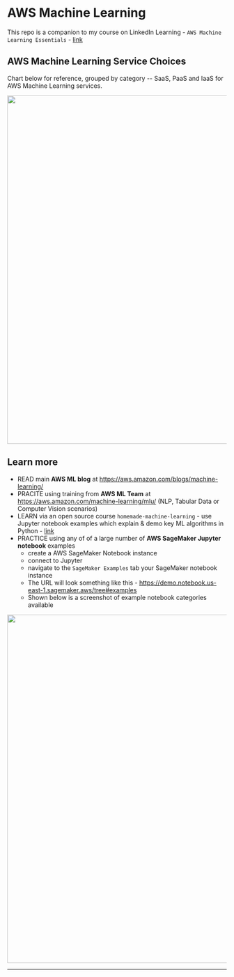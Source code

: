 # AWS Machine Learning

This repo is a companion to my course on LinkedIn Learning - `AWS Machine Learning Essentials` - [link](https://www.linkedin.com/learning/amazon-web-services-machine-learning-essential-training)

## AWS Machine Learning Service Choices

Chart below for reference, grouped by category -- SaaS, PaaS and IaaS for AWS Machine Learning services.

<img src="https://github.com/lynnlangit/Hello-AWS-Data-Services/blob/master/images/AWS%20ML%20chart.png" width=800>

## Learn more 

- READ main **AWS ML blog** at https://aws.amazon.com/blogs/machine-learning/
- PRACITE using training from **AWS ML Team** at https://aws.amazon.com/machine-learning/mlu/ (NLP, Tabular Data or Computer Vision scenarios)
- LEARN via an open source course `homemade-machine-learning` - use Jupyter notebook examples which explain & demo key ML algorithms in Python - [link](https://github.com/trekhleb/homemade-machine-learning)
- PRACTICE using any of of a large number of **AWS SageMaker Jupyter notebook** examples
    - create a AWS SageMaker Notebook instance 
    - connect to Jupyter
    - navigate to the `SageMaker Examples` tab your SageMaker notebook instance
    - The URL will look something like this - https://demo.notebook.us-east-1.sagemaker.aws/tree#examples
    - Shown below is a screenshot of example notebook categories available

<img src="https://github.com/lynnlangit/Hello-AWS-Data-Services/blob/master/images/sagemaker-examples.png" width=800>

---




